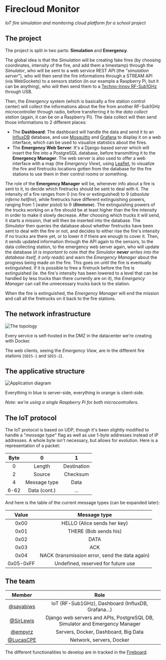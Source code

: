 # Firecloud Monitor

*IoT fire simulation and monitoring cloud platform for a school project*

## The project

The project is split in two parts: **Simulation** and **Emergency**.

The global idea is that the *Simulation* will be creating fake fires (by choosing coordinates, intensity of the fire, and add them a timestamp) through the *Simulator*, who will be sent to a web service REST API (the "*simulation server*"), who will then send the fire informations through a STREAM API (via WebSockets) to a sensors station (in our example a Raspberry Pi, but it can be anything), who will then send them to a [Techno-Innov RF-Sub1GHz](http://www.techno-innov.fr/) through USB.

Then, the *Emergency* system (which is basically a fire station control center) will collect the informations about the fire from another RF-Sub1GHz microcontroller through radio, before transferring it to the *data collect station* (again, it can be on a Raspberry Pi). The data collect will then send those informations to 2 different places:

* The **Dashboard**: The dashboard will handle the data and send it to an [InfluxDB](https://www.influxdata.com/) database, and use [Mosquitto](https://mosquitto.org/) and [Grafana](https://grafana.com/) to display it on a web interface, which can be used to visualize statistics about the fires.
* The **Emergency Web Server**: It's a Django-based server which will insert the fire into a PostgreSQL database, before transmitting it to the **Emergency Manager**. The web server is also used to offer a web interface with a map (the *Emergency View*), using [Leaflet](https://leafletjs.com/), to visualize the fire and firetrucks locations gotten from the database for the fire stations to use them in their control rooms or something.

The role of the **Emergency Manager** will be, whenever info about a fire is sent to it, to decide which firetrucks should be sent to deal with it. The intensity of a fire ranges from 0 (no fire or extinguished) to 9 (*absolute inferno hellfire*), while firetrucks have different extinguishing powers, ranging from 1 (water pistol) to 9 (~~*Blastoise*~~). The extinguishing powers of the trucks working on a fire should be at least higher than the fire intensity in order to make it slowly decrease. After choosing which trucks it will send, it starts a mission, that will then be inserted into the database. The *Simulator* then queries the database about whether firetrucks have been sent to deal with the fire or not, and decides to either rise the fire's intensity if no trucks are there yet, or to lower it if there are enough to cover it. Then, it sends updated information through the API again to the sensors, to the data collecting station, to the emergency web server again, who will update the database (*it is important to note that the Simulator **never** writes into the database itself, it only reads*) and warn the *Emergency Manager* about the progress being made on the fire. This goes on until the fire is eventually extinguished. If it is possible to free a firetruck before the fire is extinguished (ie. the fire's intensity has been lowered to a level that can be handled by less trucks than there currently are on it), the *Emergency Manager* can call the unnecessary trucks back to the station.

When the fire is extinguished, the *Emergency Manager* will end the mission and call all the firetrucks on it back to the fire stations.

## The network infrastructure

![The topology](https://github.com/sayabiws/firecloud-monitor/blob/master/network/network-topology.png)

Every service is self-hosted in the DMZ in the datacenter we're creating with Docker.

The web clients, seeing the *Emergency View*, are in the different fire stations (`SDIS-1` and `SDIS-2`).

## The applicative structure

![Application diagram](https://github.com/sayabiws/firecloud-monitor/blob/master/docs/diagrams/application-structure-diagram.png)

Everything in blue is server-side, everything in orange is client-side.

*Note: we're using a single Raspberry Pi for both microcontrollers.*

## The IoT protocol

The IoT protocol is based on UDP, though it's been slightly modified to handle a "*message type*" flag as well as use 1-byte addresses instead of IP addresses. A whole byte isn't necessary, but allows for evolution. Here is a representation of a packet:

| Byte |      0       |      1      |
|:----:|:------------:|:-----------:|
|  0   |    Length    | Destination |
|  2   |    Source    |  Checksum   |
|  4   | Message type |    Data     |
| 6-62 | Data (cont.) |     ...     |

And here is the table of the current message types (can be expanded later):

|   Value   |                  Message type                  |
|:---------:|:----------------------------------------------:|
|   0x00    |          HELLO (Alice sends her key)           |
|   0x01    |             THERE (Bob sends his)              |
|   0x02    |                      DATA                      |
|   0x03    |                      ACK                       |
|   0x04    | NACK (transmission error, send the data again) |
| 0x05-0xFF |       Undefined, reserved for future use       |

## The team

|                  Member                   |                                    Role                                     |
|:-----------------------------------------:|:---------------------------------------------------------------------------:|
| [@sayabiws](https://github.com/sayabiws/) |             IoT (RF-Sub1GHz), Dashboard (InfluxDB, Grafana...)              |
| [@SirLewis](https://github.com/SirLewis)  | Django web servers and APIs, PostgreSQL DB, Simulator and Emergency Manager |
|   [@empyrz](https://github.com/empyrz)    |                    Servers, Docker, Dashboard, Big Data                     |
| [@LucasCPE](https://github.com/LucasCPE)  |                          Network, servers, Docker                           |

The different functionalities to develop are in tracked in the [Fireboard](https://github.com/sayabiws/firecloud-monitor/projects/1).